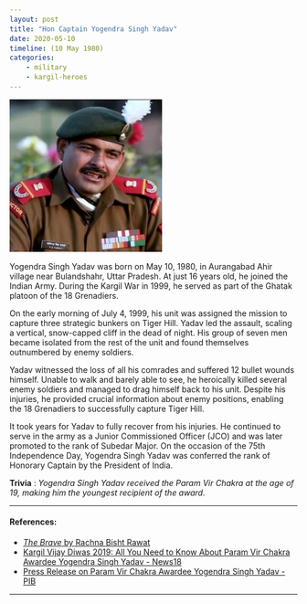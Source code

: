 ```yaml
---
layout: post
title: "Hon Captain Yogendra Singh Yadav"
date: 2020-05-10
timeline: (10 May 1980)
categories:
    - military
    - kargil-heroes
---
```


<img src="/images/yogendra_yadav.jpg" alt="Yogendra Singh Yadav Image" class="circular-img" />

Yogendra Singh Yadav was born on May 10, 1980, in Aurangabad Ahir village near Bulandshahr, Uttar Pradesh. At just 16 years old, he joined the Indian Army. During the Kargil War in 1999, he served as part of the Ghatak platoon of the 18 Grenadiers.

On the early morning of July 4, 1999, his unit was assigned the mission to capture three strategic bunkers on Tiger Hill. Yadav led the assault, scaling a vertical, snow-capped cliff in the dead of night. His group of seven men became isolated from the rest of the unit and found themselves outnumbered by enemy soldiers.

Yadav witnessed the loss of all his comrades and suffered 12 bullet wounds himself. Unable to walk and barely able to see, he heroically killed several enemy soldiers and managed to drag himself back to his unit. Despite his injuries, he provided crucial information about enemy positions, enabling the 18 Grenadiers to successfully capture Tiger Hill.

It took years for Yadav to fully recover from his injuries. He continued to serve in the army as a Junior Commissioned Officer (JCO) and was later promoted to the rank of Subedar Major. On the occasion of the 75th Independence Day, Yogendra Singh Yadav was conferred the rank of Honorary Captain by the President of India.

__Trivia__ : *Yogendra Singh Yadav received the Param Vir Chakra at the age of 19, making him the youngest recipient of the award.*

---

#### References:
- [*The Brave* by Rachna Bisht Rawat](https://www.amazon.in/Brave-Param-Vir-Chakra-Stories/dp/0143422359)
- [Kargil Vijay Diwas 2019: All You Need to Know About Param Vir Chakra Awardee Yogendra Singh Yadav - News18](https://www.news18.com/news/india/kargil-vijay-diwas-2019-heres-all-you-need-to-know-about-param-vir-chakra-awardee-yogendra-singh-yadav-2246795.html)
- [Press Release on Param Vir Chakra Awardee Yogendra Singh Yadav - PIB](https://pib.gov.in/Pressreleaseshare.aspx?PRID=1746076)

---
